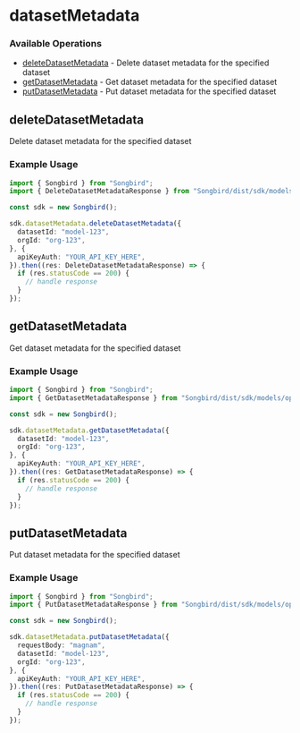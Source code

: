 # datasetMetadata

### Available Operations

* [deleteDatasetMetadata](#deletedatasetmetadata) - Delete dataset metadata for the specified dataset
* [getDatasetMetadata](#getdatasetmetadata) - Get dataset metadata for the specified dataset
* [putDatasetMetadata](#putdatasetmetadata) - Put dataset metadata for the specified dataset

## deleteDatasetMetadata

Delete dataset metadata for the specified dataset

### Example Usage

```typescript
import { Songbird } from "Songbird";
import { DeleteDatasetMetadataResponse } from "Songbird/dist/sdk/models/operations";

const sdk = new Songbird();

sdk.datasetMetadata.deleteDatasetMetadata({
  datasetId: "model-123",
  orgId: "org-123",
}, {
  apiKeyAuth: "YOUR_API_KEY_HERE",
}).then((res: DeleteDatasetMetadataResponse) => {
  if (res.statusCode == 200) {
    // handle response
  }
});
```

## getDatasetMetadata

Get dataset metadata for the specified dataset

### Example Usage

```typescript
import { Songbird } from "Songbird";
import { GetDatasetMetadataResponse } from "Songbird/dist/sdk/models/operations";

const sdk = new Songbird();

sdk.datasetMetadata.getDatasetMetadata({
  datasetId: "model-123",
  orgId: "org-123",
}, {
  apiKeyAuth: "YOUR_API_KEY_HERE",
}).then((res: GetDatasetMetadataResponse) => {
  if (res.statusCode == 200) {
    // handle response
  }
});
```

## putDatasetMetadata

Put dataset metadata for the specified dataset

### Example Usage

```typescript
import { Songbird } from "Songbird";
import { PutDatasetMetadataResponse } from "Songbird/dist/sdk/models/operations";

const sdk = new Songbird();

sdk.datasetMetadata.putDatasetMetadata({
  requestBody: "magnam",
  datasetId: "model-123",
  orgId: "org-123",
}, {
  apiKeyAuth: "YOUR_API_KEY_HERE",
}).then((res: PutDatasetMetadataResponse) => {
  if (res.statusCode == 200) {
    // handle response
  }
});
```
